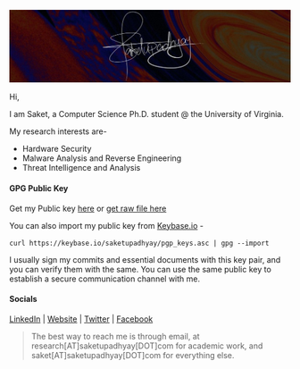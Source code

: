  ![](https://github.com/Saket-Upadhyay/Saket-Upadhyay/blob/master/sakpenback2.jpg)

Hi,

I am Saket, a Computer Science Ph.D. student @ the University of Virginia.

My research interests are-
* Hardware Security
* Malware Analysis and Reverse Engineering
* Threat Intelligence and Analysis


#### GPG Public Key
Get my Public key [here](https://saket-upadhyay.github.io/pubkey.html) or [get raw file here](https://raw.githubusercontent.com/Saket-Upadhyay/Saket-Upadhyay.github.io/master/assets/pubkey/Saket%20Upadhyay_0x59BA0808_public.asc)

You can also import my public key from [Keybase.io](https://keybase.io/saketupadhyay) - 
```shell
curl https://keybase.io/saketupadhyay/pgp_keys.asc | gpg --import
```

I usually sign my commits and essential documents with this key pair, and you can verify them with the same.
You can use the same public key to establish a secure communication channel with me.

#### Socials
[LinkedIn](https://www.linkedin.com/in/saketupadhyay/) | [Website](https://saket-upadhyay.github.io) | [Twitter](https://twitter.com/saketofcyber) | [Facebook](http://facebook.com/saketofcyber)

> The best way to reach me is through email, at research[AT]saketupadhyay[DOT]com for academic work, and saket[AT]saketupadhyay[DOT]com for everything else.
